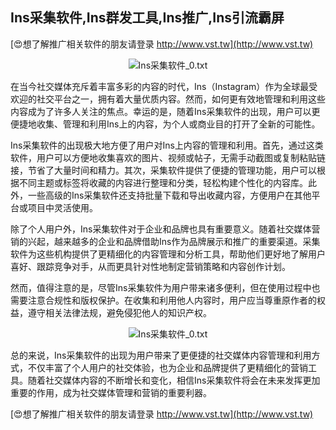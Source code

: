 ## **Ins采集软件,Ins群发工具,Ins推广,Ins引流霸屏**

[😍想了解推广相关软件的朋友请登录 http://www.vst.tw](http://www.vst.tw)

 <center><img src="https://vst.tw/MP4/tuiguang/png/5.png" alt="Ins采集软件_0.txt"></center>

在当今社交媒体充斥着丰富多彩的内容的时代，Ins（Instagram）作为全球最受欢迎的社交平台之一，拥有着大量优质内容。然而，如何更有效地管理和利用这些内容成为了许多人关注的焦点。幸运的是，随着Ins采集软件的出现，用户可以更便捷地收集、管理和利用Ins上的内容，为个人或商业目的打开了全新的可能性。

Ins采集软件的出现极大地方便了用户对Ins上内容的管理和利用。首先，通过这类软件，用户可以方便地收集喜欢的图片、视频或帖子，无需手动截图或复制粘贴链接，节省了大量时间和精力。其次，采集软件提供了便捷的管理功能，用户可以根据不同主题或标签将收藏的内容进行整理和分类，轻松构建个性化的内容库。此外，一些高级的Ins采集软件还支持批量下载和导出收藏内容，方便用户在其他平台或项目中灵活使用。

除了个人用户外，Ins采集软件对于企业和品牌也具有重要意义。随着社交媒体营销的兴起，越来越多的企业和品牌借助Ins作为品牌展示和推广的重要渠道。采集软件为这些机构提供了更精细化的内容管理和分析工具，帮助他们更好地了解用户喜好、跟踪竞争对手，从而更具针对性地制定营销策略和内容创作计划。

然而，值得注意的是，尽管Ins采集软件为用户带来诸多便利，但在使用过程中也需要注意合规性和版权保护。在收集和利用他人内容时，用户应当尊重原作者的权益，遵守相关法律法规，避免侵犯他人的知识产权。

 <center><img src="https://vst.tw/MP4/tuiguang/png/0.png" alt="Ins采集软件_0.txt"></center>

总的来说，Ins采集软件的出现为用户带来了更便捷的社交媒体内容管理和利用方式，不仅丰富了个人用户的社交体验，也为企业和品牌提供了更精细化的营销工具。随着社交媒体内容的不断增长和变化，相信Ins采集软件将会在未来发挥更加重要的作用，成为社交媒体管理和营销的重要利器。

[😍想了解推广相关软件的朋友请登录 http://www.vst.tw](http://www.vst.tw)



